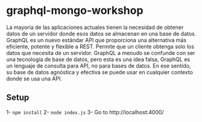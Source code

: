 # graphql-mongo-workshop
La mayoría de las aplicaciones actuales tienen la necesidad de obtener datos de un servidor donde esos datos se almacenan en una base de datos. GraphQL es un nuevo estándar API que proporciona una alternativa más eficiente, potente y flexible a REST. Permite que un cliente obtenga solo los datos que necesita de un servidor.
GraphQL a menudo se confunde con ser una tecnología de base de datos, pero esta es una idea falsa, GraphQL es un lenguaje de consulta para API, no para bases de datos. En ese sentido, su base de datos agnóstica y efectiva se puede usar en cualquier contexto donde se usa una API.

## Setup

1- `npm install`
2- `node index.js`
3- Go to http://localhost:4000/


